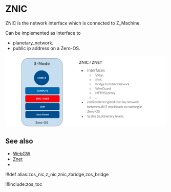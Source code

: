 # ZNIC

ZNIC is the network interface which is connected to Z_Machine.

Can be implemented as interface to

- planetary_network.
- public ip address on a Zero-OS.

![](img/znet_znic.jpg)

## See also

- [WebGW](webgw)
- [Znet](znet)
- 
!!!def alias:zos_nic,z_nic,znic,zbridge,zos_bridge

!!!include:zos_toc
